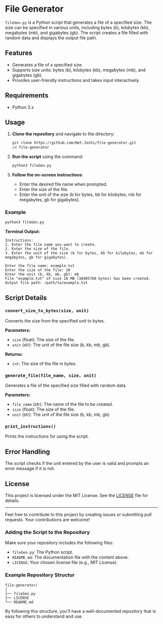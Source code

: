 # File Generator

`fileGen.py` is a Python script that generates a file of a specified size. The size can be specified in various units, including bytes (b), kilobytes (kb), megabytes (mb), and gigabytes (gb). The script creates a file filled with random data and displays the output file path.

## Features

- Generates a file of a specified size.
- Supports size units: bytes (b), kilobytes (kb), megabytes (mb), and gigabytes (gb).
- Provides user-friendly instructions and takes input interactively.

## Requirements

- Python 3.x

## Usage

1. **Clone the repository** and navigate to the directory:

    ```sh
    git clone https://github.com/Het-Joshi/file-generator.git
    cd file-generator
    ```

2. **Run the script** using the command:

    ```sh
    python3 fileGen.py
    ```

3. **Follow the on-screen instructions**:
    - Enter the desired file name when prompted.
    - Enter the size of the file.
    - Enter the unit of the size (b for bytes, kb for kilobytes, mb for megabytes, gb for gigabytes).

### Example

```sh
python3 fileGen.py
```

**Terminal Output:**
```
Instructions:
1. Enter the file name you want to create.
2. Enter the size of the file.
3. Enter the unit of the size (b for bytes, kb for kilobytes, mb for megabytes, gb for gigabytes).

Enter the file name: example.txt
Enter the size of the file: 10
Enter the unit (b, kb, mb, gb): mb
File "example.txt" of size 10 MB (10485760 bytes) has been created.
Output file path: /path/to/example.txt
```

## Script Details

### `convert_size_to_bytes(size, unit)`

Converts the size from the specified unit to bytes.

**Parameters:**
- `size` (float): The size of the file.
- `unit` (str): The unit of the file size (b, kb, mb, gb).

**Returns:**
- `int`: The size of the file in bytes.

### `generate_file(file_name, size, unit)`

Generates a file of the specified size filled with random data.

**Parameters:**
- `file_name` (str): The name of the file to be created.
- `size` (float): The size of the file.
- `unit` (str): The unit of the file size (b, kb, mb, gb).

### `print_instructions()`

Prints the instructions for using the script.

## Error Handling

The script checks if the unit entered by the user is valid and prompts an error message if it is not.

## License

This project is licensed under the MIT License. See the [LICENSE](LICENSE) file for details.

---

Feel free to contribute to this project by creating issues or submitting pull requests. Your contributions are welcome!


### Adding the Script to the Repository
Make sure your repository includes the following files:
- `fileGen.py`: The Python script.
- `README.md`: The documentation file with the content above.
- `LICENSE`: Your chosen license file (e.g., MIT License).


### Example Repository Structur

```
file-generator/
│
├── fileGen.py
├── LICENSE
└── README.md
```

By following this structure, you'll have a well-documented repository that is easy for others to understand and use.
